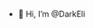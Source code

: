 - 👋 Hi, I’m @DarkEli


<!---
DarkEli/DarkEli is a ✨ special ✨ repository because its `README.md` (this file) appears on your GitHub profile.
You can click the Preview link to take a look at your changes.
--->

